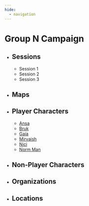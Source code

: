 ```yaml
---
hide:
  - navigation
---
```


# Group N Campaign

<div class="grid cards" markdown>

-   ## Sessions

    - Session 1
    - Session 2
    - Session 3

-   ## Maps

-   ## Player Characters
    
    - [Ansa](pc/ansa)
    - [Bruk](pc/bruk)
    - [Gaia](pc/gaia)
    - [Mirvaish](pc/mirvaish)
    - [Nici](pc/nici)
    - [Norm Man](pc/norm)

-   ## Non-Player Characters

-   ## Organizations

-   ## Locations

</div>

